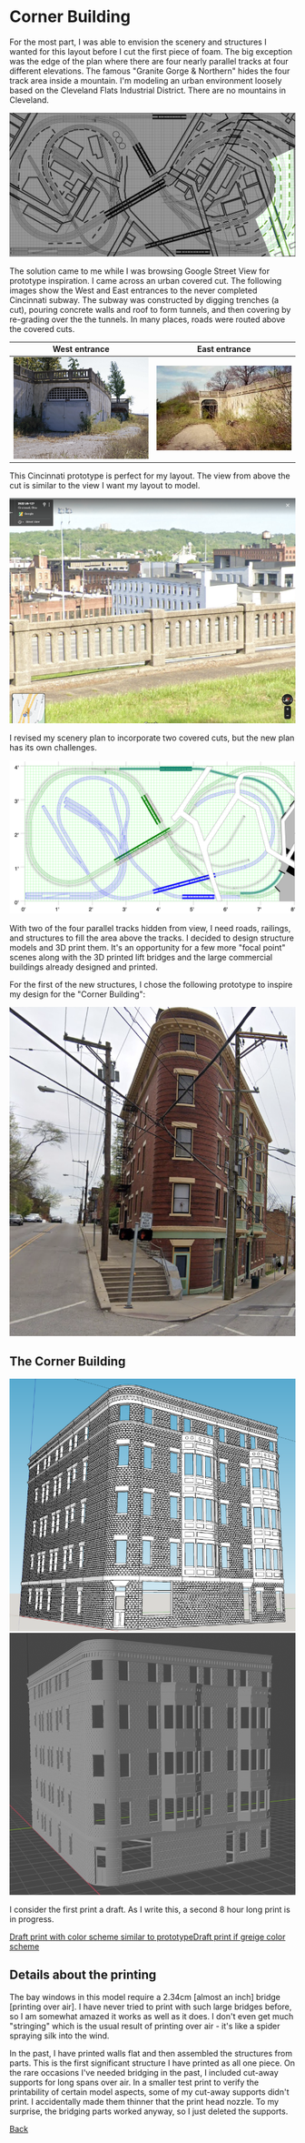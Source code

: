# Corner Building

For the most part, I was able to envision the scenery and structures I wanted for this layout before I cut the first piece of foam. The big exception was the edge of the plan where there are four nearly parallel tracks at four different elevations. The famous "Granite Gorge & Northern" hides the four track area inside a mountain. I'm modeling an urban environment loosely based on the Cleveland Flats Industrial District. There are no mountains in Cleveland.

![The tricky area to scenic](revisedPlanWithCorner.png)

The solution came to me while I was browsing Google Street View for prototype inspiration. I came across an urban covered cut. The following images show the West and East entrances to the never completed Cincinnati subway. The subway was constructed by digging trenches (a cut), pouring concrete walls and roof to form tunnels, and then covering by re-grading over the the tunnels. In many places, roads were routed above the covered cuts.

West entrance         |   East entrance                  
:----------------------------------:|:----------------------------------:
![](cincinnatiSubwayWestEntrance.jpeg) |  ![](cincinnatiSubwayEastEntrance.jpg)



This Cincinnati prototype is perfect for my layout. The view from above the cut is similar to the view I want my layout to model.

![Above West entrance](cincinnatiSubwayAbove.png)

I revised my scenery plan to incorporate two covered cuts, but the new plan has its own challenges.

![Revised scenery plan](planRevisedCornerB.png)

With two of the four parallel tracks hidden from view, I need roads, railings, and structures to fill the area above the tracks. I decided to design structure models and 3D print them. It's an opportunity for a few more "focal point" scenes along with the 3D printed lift bridges and the large commercial buildings already designed and printed.

For the first of the new structures, I chose the following prototype to inspire my design for the "Corner Building":

![Prototype Inspiration](PrototypeCornerBuilding.png)

## The Corner Building

![Design in SketchUp](screenShotSketchUpCornerBuilding.png)
![Render in Blender](buildingCorner02.png)

I consider the first print a draft. As I write this, a second 8 hour long print is in progress.

[Draft print with color scheme similar to prototype](buildingCornerAltColor.png)[Draft print if greige color scheme](buildingCornerDraft01.png)

## Details about the printing

The bay windows in this model require a 2.34cm [almost an inch] bridge [printing over air]. I have never tried to print with such large bridges before, so I am somewhat amazed it works as well as it does. I don't even get much "stringing" which is the usual result of printing over air - it's like a spider spraying silk into the wind.

In the past, I have printed walls flat and then assembled the structures from parts. This is the first significant structure I have printed as all one piece. On the rare occasions I've needed bridging in the past, I included cut-away supports for long spans over air. In a smaller test print to verify the printability of certain model aspects, some of my cut-away supports didn't print. I accidentally made them thinner that the print head nozzle. To my surprise, the bridging parts worked anyway, so I just deleted the supports.

[Back](https://nscale4by8.github.io/nscale4x8/)
